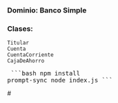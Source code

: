 ### Dominio: Banco Simple
### Clases: 
    Titular
    Cuenta
    CuentaCorriente
    CajaDeAhorro

<pre> ```bash npm install 
prompt-sync node index.js ``` </pre>#